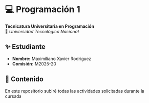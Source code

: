 # 💻 Programación 1  
**Tecnicatura Universitaria en Programación**  
📍 *Universidad Tecnológica Nacional*  

## ✨ Estudiante  
- **Nombre:** Maximiliano Xavier Rodriguez 
- **Comisión:** M2025-20

## 📂 Contenido
En este repositorio subiré todas las actividades solicitadas durante la cursada
